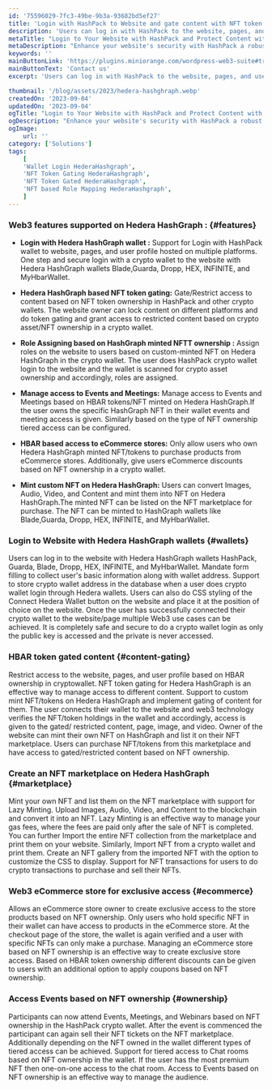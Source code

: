 ```yaml
---
id: '75596029-7fc3-49be-9b3a-93682bd5ef27'
title: 'Login with HashPack to Website and gate content with NFT token'
description: 'Users can log in with HashPack to the website, pages, and user profile and secure the login process with one step. With the HashPack wallet connected to the website use cases such as NFT token gating and role mapping, Discount on eCommerce stores based on NFT owned can be achieved. Further support for crypto wallet login for Blade, Guarda, Dropp, HEX, INFINITE, MyHbarWallet, and NFT Token gating for Hedera HashGraph custom minted NFT. '
metaTitle: "Login to Your Website with HashPack and Protect Content with NFT Tokens"
metaDescription: "Enhance your website's security with HashPack a robust login solution that utilizes the power of NFT tokens. Gate your content with NFT tokens to ensure only authorized users can access your valuable resources."
keywords: ''
mainButtonLink: 'https://plugins.miniorange.com/wordpress-web3-suite#trial-form'
mainButtonText: 'Contact us'
excerpt: 'Users can log in with HashPack to the website, pages, and user profile and secure the login process with one step. With the HashPack wallet connected to the website use cases such as NFT token gating and role mapping, Discount on eCommerce stores based on NFT owned can be achieved. Further support for crypto wallet login for Blade, Guarda, Dropp, HEX, INFINITE, MyHbarWallet, and NFT Token gating for Hedera HashGraph custom minted NFT. '

thumbnail: '/blog/assets/2023/hedera-hashghraph.webp'
createdOn: '2023-09-04'
updatedOn: '2023-09-04'
ogTitle: "Login to Your Website with HashPack and Protect Content with NFT Tokens "
ogDescription: "Enhance your website's security with HashPack a robust login solution that utilizes the power of NFT tokens. Gate your content with NFT tokens to ensure only authorized users can access your valuable resources."
ogImage:
    url: ''
category: ['Solutions']
tags:
    [
	'Wallet Login HederaHashgraph',
    'NFT Token Gating HederaHashgraph',
    'NFT Token Gated HederaHashgraph',
    'NFT based Role Mapping HederaHashgraph',
    ]
---
```


### Web3 features supported on Hedera HashGraph : {#features}

- **Login with Hedera HashGraph wallet :**
   Support for Login with HashPack wallet to website, pages, and user profile hosted on multiple platforms. One step and secure login with a crypto wallet to the website with Hedera HashGraph wallets Blade,Guarda, Dropp, HEX, INFINITE, and MyHbarWallet.

-  **Hedera HashGraph based NFT token gating:**
   Gate/Restrict access to content based on NFT token ownership in HashPack and other crypto wallets. The website owner can lock content on different platforms and do  token gating and grant access to restricted content based on crypto asset/NFT ownership in a crypto wallet.

-  **Role Assigning based on HashGraph minted NFTT ownership :**
   Assign roles on the website to users based on custom-minted NFT on Hedera HashGraph in the crypto wallet. The user does HashPack crypto wallet login to the website and the wallet is scanned for crypto asset ownership and accordingly, roles are assigned.

-  **Manage access to Events and Meetings:**
   Manage access to Events and Meetings based on HBAR tokens/NFT minted on Hedera HashGraph.If the user owns the specific HashGraph NFT in their wallet events and meeting access is given. Similarly based on the type of NFT ownership tiered access can be configured.

-  **HBAR based access to eCommerce stores:** 
   Only allow users who own Hedera HashGraph minted NFT/tokens to purchase products from eCommerce stores. Additionally, give users eCommerce discounts based on NFT ownership in a crypto wallet.

-  **Mint custom NFT on Hedera HashGraph:**
   Users can convert Images, Audio, Video, and Content and mint them into NFT on Hedera HashGraph.The minted NFT can be listed on the NFT marketplace for purchase. The NFT can be minted to HashGraph wallets like Blade,Guarda, Dropp, HEX, INFINITE, and MyHbarWallet.

### Login to Website with Hedera HashGraph wallets {#wallets}

Users can log in to the website with Hedera HashGraph wallets HashPack, Guarda, Blade, Dropp, HEX, INFINITE, and MyHbarWallet. Mandate form filling to collect user's basic information along with wallet address. Support to store crypto wallet address in the database when a user does crypto wallet login through Hedera wallets. Users can also do CSS styling of the Connect Hedera Wallet button on the website and place it at the position of choice on the website. Once the user has successfully connected their crypto wallet to the website/page multiple Web3 use cases can be achieved. It is completely safe and secure to do a crypto wallet login as only the public key is accessed and the private is never accessed.


### HBAR token gated content {#content-gating}

Restrict access to the website, pages, and user profile based on HBAR ownership in cryptowallet. NFT token gating for Hedera HashGraph is an effective way to manage access to different content. Support to custom mint NFT/tokens on Hedera HashGraph and implement gating of content for them. The user connects their wallet to the website and web3 technology verifies the NFT/token holdings in the wallet and accordingly, access is given to the gated/ restricted content, page, image, and video. Owner of the website can mint their own NFT on HashGraph and list it on their NFT marketplace. Users can purchase NFT/tokens from this marketplace and have access to gated/restricted content based on NFT ownership.

### Create an NFT marketplace on Hedera HashGraph {#marketplace}

Mint your own NFT and list them on the NFT marketplace with support for Lazy Minting. Upload Images, Audio, Video, and Content to the blockchain and convert it into an NFT. Lazy Minting is an effective way to manage your gas fees, where the fees are paid only after the sale of NFT is completed. You can further Import the entire NFT collection from the marketplace and print them on your website. Similarly, Import NFT from a crypto wallet and print them. Create an NFT gallery from the imported NFT with the option to customize the CSS to display. Support for NFT transactions for users to do crypto transactions to purchase and sell their NFTs.

### Web3 eCommerce store for exclusive access {#ecommerce}

Allows an eCommerce store owner to create exclusive access to the store products based on NFT ownership. Only users who hold specific NFT in their wallet can have access to products in the eCommerce store. At the checkout page of the store, the wallet is again verified and a user with specific NFTs can only make a purchase. Managing an eCommerce store based on NFT ownership is an effective way to create exclusive store access. Based on HBAR token ownership different discounts can be given to users with an additional option to apply coupons based on NFT ownership.

### Access Events based on NFT ownership {#ownership}

Participants can now attend Events, Meetings, and Webinars based on NFT ownership in the HashPack crypto wallet. After the event is commenced the participant can again sell their NFT tickets on the NFT marketplace. Additionally depending on the NFT owned in the wallet different types of tiered access can be achieved. Support for tiered access to Chat rooms based on NFT ownership in the wallet. If the user has the most premium NFT then one-on-one access to the chat room. Access to Events based on NFT ownership is an effective way to manage the audience.




